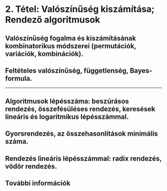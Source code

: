 # 2. Tétel: Valószínűség kiszámítása; Rendező algoritmusok

## Valószínűség fogalma és kiszámításának kombinatorikus módszerei (permutációk, variációk, kombinációk). 
## Feltételes valószínűség, függetlenség, Bayes-formula.

----------------

## Algoritmusok lépésszáma: beszúrásos rendezés, összefésüléses rendezés, keresések lineáris és logaritmikus lépésszámmal. 
## Gyorsrendezés, az összehasonlítások minimális száma. 
## Rendezés lineáris lépésszámmal: radix rendezés, vödör rendezés.


## További információk